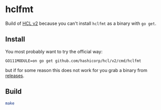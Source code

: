 # hclfmt

Build of [HCL v2](https://github.com/hashicorp/hcl/tree/hcl2) because you can't install `hclfmt` as a binary with `go get`.

## Install

You most probably want to try the official way:

```
GO111MODULE=on go get github.com/hashicorp/hcl/v2/cmd/hclfmt
```

but if for some reason this does not work for you grab a binary from [releases](https://github.com/teamon/hclfmt/releases).

## Build

```bash
make
```
